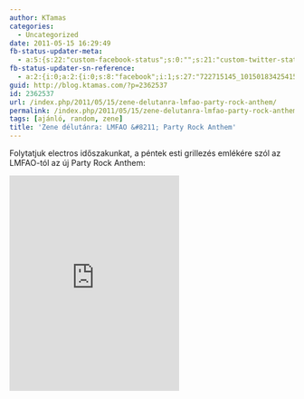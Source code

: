 ```yaml
---
author: KTamas
categories:
  - Uncategorized
date: 2011-05-15 16:29:49
fb-status-updater-meta:
  - a:5:{s:22:"custom-facebook-status";s:0:"";s:21:"custom-twitter-status";s:0:"";s:7:"fb-push";s:1:"1";s:7:"tw-push";s:1:"1";s:4:"push";s:1:"1";}
fb-status-updater-sn-reference:
  - a:2:{i:0;a:2:{i:0;s:8:"facebook";i:1;s:27:"722715145_10150183425415146";}i:1;a:2:{i:0;s:7:"twitter";i:1;s:17:"69771489305575426";}}
guid: http://blog.ktamas.com/?p=2362537
id: 2362537
url: /index.php/2011/05/15/zene-delutanra-lmfao-party-rock-anthem/
permalink: /index.php/2011/05/15/zene-delutanra-lmfao-party-rock-anthem/
tags: [ajánló, random, zene]
title: 'Zene délutánra: LMFAO &#8211; Party Rock Anthem'
---
```


Folytatjuk electros időszakunkat, a péntek esti grillezés emlékére szól az LMFAO-tól az új Party Rock Anthem:

<iframe src="https://open.spotify.com/embed/track/7mitXLIMCflkhZiD34uEQI" width="300" height="380" frameborder="0" allowtransparency="true" allow="encrypted-media"></iframe>
